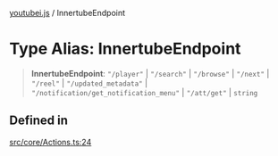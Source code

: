 [youtubei.js](../README.md) / InnertubeEndpoint

# Type Alias: InnertubeEndpoint

> **InnertubeEndpoint**: `"/player"` \| `"/search"` \| `"/browse"` \| `"/next"` \| `"/reel"` \| `"/updated_metadata"` \| `"/notification/get_notification_menu"` \| `"/att/get"` \| `string`

## Defined in

[src/core/Actions.ts:24](https://github.com/LuanRT/YouTube.js/blob/af92984523f90200a18314b94478a2697c9deab0/src/core/Actions.ts#L24)
